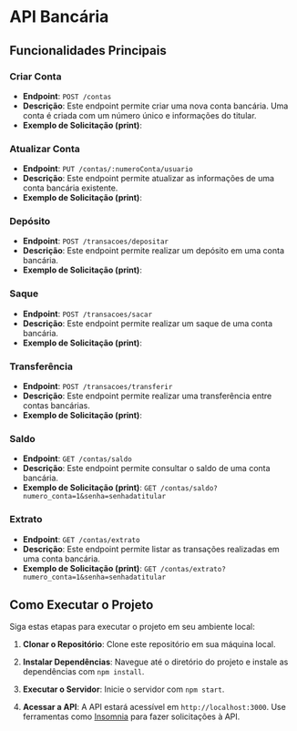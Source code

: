 # API Bancária

## Funcionalidades Principais

### Criar Conta

- **Endpoint**: `POST /contas`
- **Descrição**: Este endpoint permite criar uma nova conta bancária. Uma conta é criada com um número único e informações do titular.
- **Exemplo de Solicitação (print)**:



### Atualizar Conta

- **Endpoint**: `PUT /contas/:numeroConta/usuario`
- **Descrição**: Este endpoint permite atualizar as informações de uma conta bancária existente.
- **Exemplo de Solicitação (print)**:


### Depósito

- **Endpoint**: `POST /transacoes/depositar`
- **Descrição**: Este endpoint permite realizar um depósito em uma conta bancária.
- **Exemplo de Solicitação (print)**:




### Saque

- **Endpoint**: `POST /transacoes/sacar`
- **Descrição**: Este endpoint permite realizar um saque de uma conta bancária.
- **Exemplo de Solicitação (print)**:



### Transferência

- **Endpoint**: `POST /transacoes/transferir`
- **Descrição**: Este endpoint permite realizar uma transferência entre contas bancárias.
- **Exemplo de Solicitação (print)**:


### Saldo

- **Endpoint**: `GET /contas/saldo`
- **Descrição**: Este endpoint permite consultar o saldo de uma conta bancária.
- **Exemplo de Solicitação (print)**: `GET /contas/saldo?numero_conta=1&senha=senhadatitular`

### Extrato

- **Endpoint**: `GET /contas/extrato`
- **Descrição**: Este endpoint permite listar as transações realizadas em uma conta bancária.
- **Exemplo de Solicitação (print)**: `GET /contas/extrato?numero_conta=1&senha=senhadatitular`

## Como Executar o Projeto

Siga estas etapas para executar o projeto em seu ambiente local:

1. **Clonar o Repositório**:
 Clone este repositório em sua máquina local.

2. **Instalar Dependências**:
 Navegue até o diretório do projeto e instale as dependências com `npm install`.

3. **Executar o Servidor**:
 Inicie o servidor com `npm start`.

4. **Acessar a API**:
 A API estará acessível em `http://localhost:3000`. Use ferramentas como [Insomnia](https://insomnia.rest/) para fazer solicitações à API.
